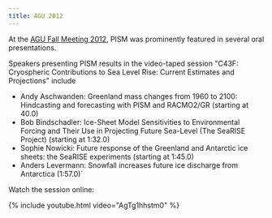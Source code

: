 ```yaml
---
title: AGU 2012
---
```


At the [AGU Fall Meeting
2012](http://fallmeeting.agu.org/2012/), PISM was prominently
featured in several oral presentations.

Speakers presenting PISM results in the video-taped session "C43F:
Cryospheric Contributions to Sea Level Rise: Current Estimates and
Projections" include

* Andy Aschwanden: Greenland mass changes from 1960 to 2100: Hindcasting and forecasting with PISM and RACMO2/GR (starting at 40.0)
* Bob Bindschadler: Ice-Sheet Model Sensitivities to Environmental Forcing and Their Use in Projecting Future Sea-Level (The SeaRISE Project) (starting at 1:32.0)
* Sophie Nowicki: Future response of the Greenland and Antarctic ice sheets: the SeaRISE experiments (starting at 1:45.0)
* Anders Levermann: Snowfall increases future ice discharge from Antarctica (1:57.0)`

Watch the session online:

{% include youtube.html video="AgTg1hhstm0" %}

